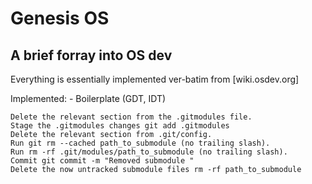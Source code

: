 # Genesis OS
## A brief forray into OS dev

Everything is essentially implemented ver-batim from [wiki.osdev.org]

Implemented:
    - Boilerplate (GDT, IDT)


    Delete the relevant section from the .gitmodules file.
    Stage the .gitmodules changes git add .gitmodules
    Delete the relevant section from .git/config.
    Run git rm --cached path_to_submodule (no trailing slash).
    Run rm -rf .git/modules/path_to_submodule (no trailing slash).
    Commit git commit -m "Removed submodule "
    Delete the now untracked submodule files rm -rf path_to_submodule

